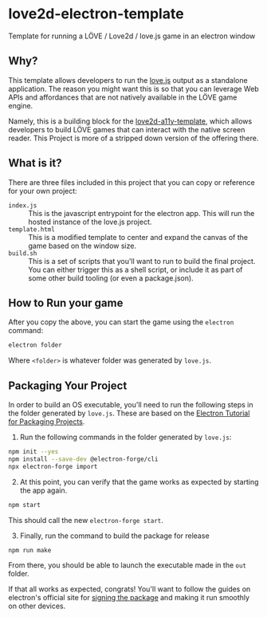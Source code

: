 # love2d-electron-template
Template for running a LÖVE / Love2d / love.js game in an electron window

## Why?

This template allows developers to run the [love.js](https://github.com/Davidobot/love.js) output as a standalone application. The reason you might want this is so that you can leverage Web APIs and affordances that are not natively available in the LÖVE game engine.

Namely, this is a building block for the [love2d-a11y-template](https://github.com/JRJurman/love2d-a11y-template), which allows developers to build LÖVE games that can interact with the native screen reader. This Project is more of a stripped down version of the offering there.

## What is it?

There are three files included in this project that you can copy or reference for your own project:

<dl>

<dt><code>index.js</code></dt>
<dd>This is the javascript entrypoint for the electron app. This will run the hosted instance of the love.js project.</dd>

<dt><code>template.html</code></dt>
<dd>This is a modified template to center and expand the canvas of the game based on the window size.</dd>

<dt><code>build.sh</code></dt>
<dd>This is a set of scripts that you'll want to run to build the final project. You can either trigger this as a shell script, or include it as part of some other build tooling (or even a package.json).</dd>

</dl>

## How to Run your game

After you copy the above, you can start the game using the `electron` command:

```sh
electron folder
```

Where `<folder>` is whatever folder was generated by `love.js`.

## Packaging Your Project

In order to build an OS executable, you'll need to run the following steps in the folder generated by `love.js`. These are based on the [Electron Tutorial for Packaging Projects](https://www.electronjs.org/docs/latest/tutorial/tutorial-packaging).

1. Run the following commands in the folder generated by `love.js`:

```sh
npm init --yes
npm install --save-dev @electron-forge/cli
npx electron-forge import
```

2. At this point, you can verify that the game works as expected by starting the app again.

```sh
npm start
```

This should call the new `electron-forge start`.

3. Finally, run the command to build the package for release

```sh
npm run make
```

From there, you should be able to launch the executable made in the `out` folder.

If that all works as expected, congrats!
You'll want to follow the guides on electron's official site for [signing the package](https://www.electronjs.org/docs/latest/tutorial/tutorial-packaging#important-signing-your-code)
and making it run smoothly on other devices.
